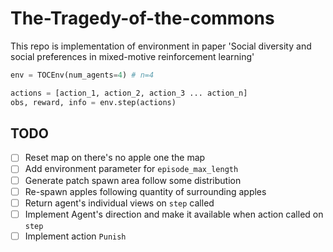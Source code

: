 # The-Tragedy-of-the-commons
This repo is implementation of environment in paper 'Social diversity and social preferences in mixed-motive reinforcement learning'


```python
env = TOCEnv(num_agents=4) # n=4

actions = [action_1, action_2, action_3 ... action_n]
obs, reward, info = env.step(actions)
```


## TODO
- [ ] Reset map on there's no apple one the map
- [ ] Add environment parameter for `episode_max_length`
- [ ] Generate patch spawn area follow some distribution
- [ ] Re-spawn apples following quantity of surrounding apples
- [ ] Return agent's individual views on `step` called
- [ ] Implement Agent's direction and make it available when action called on `step`
- [ ] Implement action `Punish`
